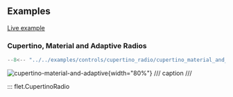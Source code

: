 ## Examples

[Live example](https://flet-controls-gallery.fly.dev/input/cupertinoradio)

### Cupertino, Material and Adaptive Radios

```python
--8<-- "../../examples/controls/cupertino_radio/cupertino_material_and_adaptive.py"
```

![cupertino-material-and-adaptive](../examples/controls/cupertino_radio/media/cupertino_material_and_adaptive.png){width="80%"}
/// caption
///

::: flet.CupertinoRadio
